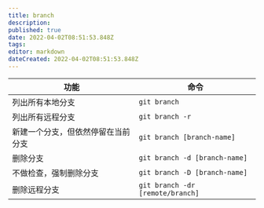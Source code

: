 ```yaml
---
title: branch
description: 
published: true
date: 2022-04-02T08:51:53.848Z
tags: 
editor: markdown
dateCreated: 2022-04-02T08:51:53.848Z
---
```


| 功能                              | 命令                             |
|---------------------------------|----------------------------------|
| 列出所有本地分支                  | `git branch`                     |
| 列出所有远程分支                  | `git branch -r`                  |
| 新建一个分支，但依然停留在当前分支 | `git branch [branch-name]`       |
| 删除分支                          | `git branch -d [branch-name]`    |
| 不做检查，强制删除分支             | `git branch -D [branch-name]`    |
| 删除远程分支                      | `git branch -dr [remote/branch]` |
